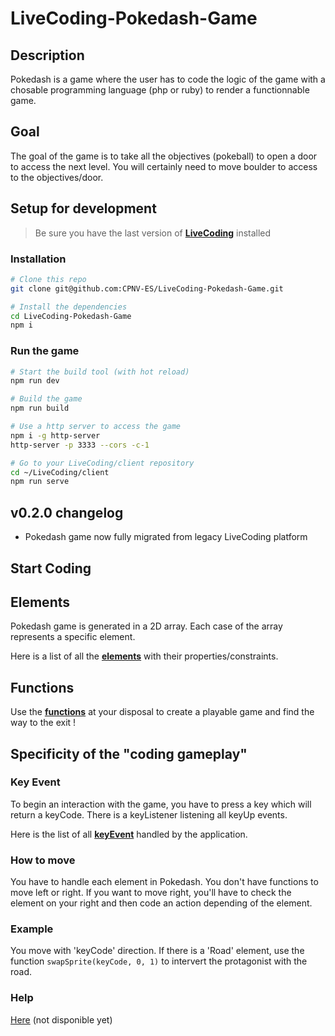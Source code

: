 # LiveCoding-Pokedash-Game

## Description
Pokedash is a game where the user has to code the logic of the game with a chosable programming language (php or ruby) to render a functionnable game.

## Goal
The goal of the game is to take all the objectives (pokeball) to open a door to access the next level. You will certainly need to move boulder to access to the objectives/door.

## Setup for development
> Be sure you have the last version of **[LiveCoding](https://github.com/CPNV-ES/LiveCoding)** installed

### Installation
```sh
# Clone this repo
git clone git@github.com:CPNV-ES/LiveCoding-Pokedash-Game.git

# Install the dependencies
cd LiveCoding-Pokedash-Game
npm i
```
### Run the game
```sh
# Start the build tool (with hot reload)
npm run dev

# Build the game
npm run build

# Use a http server to access the game
npm i -g http-server
http-server -p 3333 --cors -c-1

# Go to your LiveCoding/client repository
cd ~/LiveCoding/client
npm run serve
```

## v0.2.0 changelog

- Pokedash game now fully migrated from legacy LiveCoding platform

## Start Coding

## Elements
Pokedash game is generated in a 2D array. Each case of the array represents a specific element. 

Here is a list of all the **[elements](#)** with their properties/constraints.

## Functions
Use the **[functions](https://github.com/CPNV-ES/LiveCoding-Pokedash-Game/blob/master/docs/functions.md)** at your disposal to create a playable game and find the way to the exit !

## Specificity of the "coding gameplay"
### Key Event
To begin an interaction with the game, you have to press a key which will return a keyCode. There is a keyListener listening all keyUp events. 

Here is the list of all **[keyEvent](#)** handled by the application.

### How to move
You have to handle each element in Pokedash. You don't have functions to move left or right. If you want to move right, you'll have to check the element on your right and then code an action depending of the element. 

### Example
You move with 'keyCode' direction. If there is a 'Road' element, use the function `swapSprite(keyCode, 0, 1)` to intervert the protagonist with the road.

### Help
[Here](#) (not disponible yet)